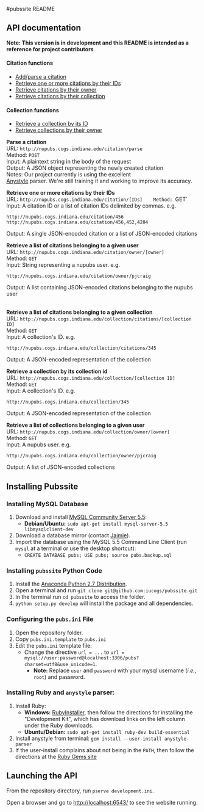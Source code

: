 #pubssite README

## API documentation

**Note: This version is in development and this README is intended as a
reference for project contributors**

#### Citation functions

* [Add/parse a citation](#citation_parse)
* [Retrieve one or more citations by their IDs](#citation_by_id)
* [Retrieve citations by their owner](#citation_by_owner)
* [Retrieve citations by their collection](#citation_by_collection)

#### Collection functions
   
* [Retrieve a collection by its ID](#collection_by_id)
* [Retrieve collections by their owner](#collection_by_owner)

<a name="citation_parse"></a>
**Parse a citation**   
URL: `http://nupubs.cogs.indiana.edu/citation/parse`   
Method: `POST`   
Input: A plaintext string in the body of the request   
Output: A JSON object representing the newly created citation   
Notes: Our project currently is using the excellent   
[Anystyle](http://anystyle.io) parser. We're still training it and working to
improve its accuracy.
   
<a name="citation_by_id"></a>
**Retrieve one or more citations by their IDs**   
URL: `http://nupubs.cogs.indiana.edu/citation/[IDs]   
Method: `GET`   
Input: A citation ID or a list of citation IDs delimited by commas. e.g.   
   
`http://nupubs.cogs.indiana.edu/citation/456`   
`http://nupubs.cogs.indiana.edu/citation/456,452,4204`   
   
Output: A single JSON-encoded citation or a list of JSON-encoded citations   
   
<a name="citation_by_owner"></a>
**Retrieve a list of citations belonging to a given user**   
URL: `http://nupubs.cogs.indiana.edu/citation/owner/[owner]`   
Method: `GET`   
Input: String representing a nupubs user. e.g.   
   
`http://nupubs.cogs.indiana.edu/citation/owner/pjcraig`   
   
Output: A list containing JSON-encoded citations belonging to the nupubs user   
   
<a name="citation_by_collection"></a>   
**Retrieve a list of citations belonging to a given collection**   
URL: `http://nupubs.cogs.indiana.edu/collection/citations/[collection ID]`   
Method: `GET`   
Input: A collection's ID. e.g.   
   
`http://nupubs.cogs.indiana.edu/collection/citations/345`   
   
Output: A JSON-encoded representation of the collection   
   
<a name="collection_by_id"></a>
**Retrieve a collection by its collection id**   
URL: `http://nupubs.cogs.indiana.edu/collection/[collection ID]`   
Method: `GET`   
Input: A collection's ID. e.g.   
   
`http://nupubs.cogs.indiana.edu/collection/345`   
   
Output: A JSON-encoded representation of the collection   
   
<a name="collection_by_owner"></a>
**Retrieve a list of collections belonging to a given user**   
URL: `http://nupubs.cogs.indiana.edu/collection/owner/[owner]`   
Method: `GET`   
Input: A nupubs user. e.g.
   
`http://nupubs.cogs.indiana.edu/collection/owner/pjcraig`   
   
Output: A list of JSON-encoded collections   


## Installing Pubssite

### Installing MySQL Database
1.  Download and install [MySQL Community Server 5.5](https://dev.mysql.com/downloads/mysql/5.5.html):
    - **Debian/Ubuntu:** `sudo apt-get install mysql-server-5.5 libmysqlclient-dev` 
2.  Download a database mirror (contact [Jaimie](mailto:jammurdo@indiana.edu)).
3.  Import the database using the MySQL 5.5 Command Line Client (run `mysql` at a terminal or use the desktop shortcut):
    - `CREATE DATABASE pubs; USE pubs; source pubs.backup.sql`

### Installing `pubssite` Python Code
1.  Install the [Anaconda Python 2.7 Distribution](http://continuum.io/downloads).
2.  Open a terminal and run `git clone git@github.com:iucogs/pubssite.git`
3.  In the terminal run `cd pubssite` to access the folder.
4.  `python setup.py develop` will install the package and all dependencies.

### Configuring the `pubs.ini` File
1.  Open the repository folder.
2.  Copy `pubs.ini.template` to `pubs.ini`
3.  Edit the `pubs.ini` template file:
    -  Change the directive `url = ...` to `url = mysql://user:password@localhost:3306/pubs?charset=utf8&use_unicode=1`.
        -  **Note:** Replace `user` and `password` with your mysql username (*i.e.*, `root`) and password.

### Installing Ruby and `anystyle` parser:
1.  Install Ruby:
    -  **Windows:** [RubyInstaller](http://rubyinstaller.org/downloads/), then follow the directions for installing the "Development Kit", which has download links on the left column under the Ruby downloads.
    -  **Ubuntu/Debian:** `sudo apt-get install ruby-dev build-essential`
2.  Install anystyle from terminal: `gem install --user-install anystyle-parser`
3.  If the user-install complains about not being in the `PATH`, then follow the directions at the [Ruby Gems site](http://guides.rubygems.org/faqs/#user-install)

## Launching the API
From the repository directory, run `pserve development.ini`.

Open a browser and go to [http://localhost:6543/](http://localhost:6543/) to see the website running.
